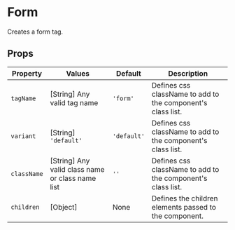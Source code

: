 # Form
Creates a form tag.

## Props

Property | Values | Default | Description
--- | --- | --- | ---
`tagName` | [String] Any valid tag name | `'form'` | Defines css className to add to the component's class list.
`variant` | [String] `'default'` | `'default'` | Defines css className to add to the component's class list.
`className` | [String] Any valid class name or class name list | `''` | Defines css className to add to the component's class list.
`children` | [Object] | None | Defines the children elements passed to the component.
